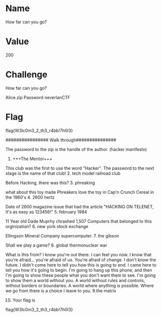 # Name
How far can you go?

# Value
200

# Challenge 
How far can you go?

Alice.zip
Password neverlanCTF

# Flag

flag{W3lc0m3_2_th3_r4bb!7h0l3}

################ Walk through###############

The password to the zip is the handle of the author. (hacker manifesto)
1. +++The Mentor+++

This club was the first to use the word "Hacker". The password to the next stage is the name of that club!
2. tech model railroad club 

Before Hacking, there was this?
3. phreaking

what about this toy made Phreakers love the toy in Cap'n Crunch Cereal in the 1960's
4. 2600 hertz


Date of 2600 magazine issue that had the article "HACKING ON TELENET, It's as easy as 123456!"
5. february 1984

11 Year old Dade Muprhy chrashed 1,507 Computers that belonged to this orginization? 
6. new york stock exchange

 Ellingson Mineral Company supercomputer.
7. the gibson

Shall we play a game?
8. global thermonuclear war

What is this from?
I know you're out there. I can feel you now. I know that you're afraid... you're afraid of us. You're afraid of change. I don't know the future. I didn't come here to tell you how this is going to end. I came here to tell you how it's going to begin. I'm going to hang up this phone, and then I'm going to show these people what you don't want them to see. I'm going to show them a world without you. A world without rules and controls, without borders or boundaries. A world where anything is possible. Where we go from there is a choice I leave to you.
9.the matrix

10. Your flag is

flag{W3lc0m3_2_th3_r4bb!7h0l3}
